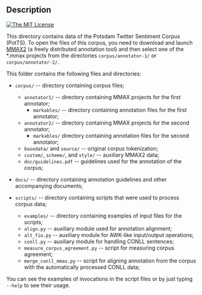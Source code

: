 Description
-----------

[![The MIT License](https://img.shields.io/dub/l/vibe-d.svg)](http://opensource.org/licenses/MIT)

This directory contains data of the Potsdam Twitter Sentiment Corpus (PotTS).
To open the files of this corpus, you need to download and launch [MMAX2](http://mmax2.sourceforge.net/) (a freely distributed annotation tool) and then select one of the *.mmax projects from the directories `corpus/annotator-1/` or `corpus/annotator-2/`.

This folder contains the following files and directories:

* `corpus/` -- directory containing corpus files;
  * `annotator1/` -- directory containing MMAX projects for the first
    annotator;
    * `markables/` -- directory containing annotation files for the
       first annotator;
  * `annotator2/` -- directory containing MMAX projects for the second
    annotator;
    * `markables/` directory containing annotation files for the
       second annotator;
  * `basedata/` and `source/` -- original corpus tokenization;
  * `custom/`, `scheme/`, and `style/` -- auxiliary MMAX2 data;
  * `doc/guidelines.pdf` -- guidelines used for the annotation of the
    corpus;

* `docs/` -- directory containing annotation guidelines and other
  accompanying documents;

* `scripts/` -- directory containing scripts that were used to process
  corpus data;
  * `examples/` -- directory containing examples of input files for
    the scripts;
  * `align.py` -- auxiliary module used for annotation alignment;
  * `alt_fio.py` -- auxiliary module for AWK-like input/output operations;
  * `conll.py` -- auxiliary module for handling CONLL sentences;
  * `measure_corpus_agreement.py` -- script for measuring corpus
    agreement;
  * `merge_conll_mmax.py` -- script for aligning annotation from the
    corpus with the automatically processed CONLL data;

You can see the examples of invocations in the script files or by just
typing `--help` to see their usage.
